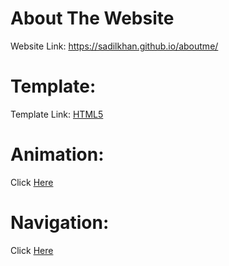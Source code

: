 # About The Website

Website Link: https://sadilkhan.github.io/aboutme/

# Template:
Template Link: [HTML5](https://html5up.net)

# Animation:
Click [Here](https://www.youtube.com/watch?v=fBRzD6dwJfw)

# Navigation:
Click [Here](https://www.youtube.com/watch?v=FEmysQARWFU)
